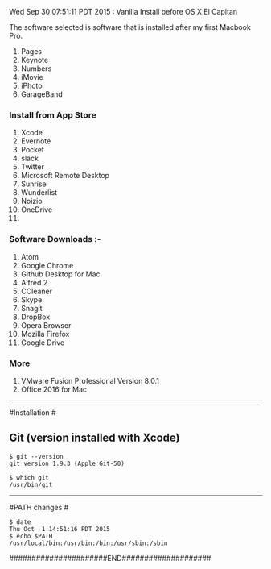 Wed Sep 30 07:51:11 PDT 2015 :  Vanilla Install before OS X El Capitan


The software selected is software that is installed after my first Macbook Pro.


1. Pages
2. Keynote
3. Numbers
4. iMovie
5. iPhoto
6. GarageBand


### Install from App Store

1.  Xcode  
2.  Evernote
3.  Pocket
4.  slack
5.  Twitter
6.  Microsoft Remote Desktop
7.  Sunrise
8.  Wunderlist
9.  Noizio
10. OneDrive
11.

### Software Downloads :-
1. Atom
2. Google Chrome
3. Github Desktop for Mac
4. Alfred 2
5. CCleaner
6. Skype
7. Snagit
8. DropBox
9. Opera Browser
10. Mozilla Firefox
11. Google Drive

### More
1. VMware Fusion Professional Version 8.0.1
2. Office 2016 for Mac



------------------------------------------------------
#Installation #

Git (version installed with Xcode)
------------------------------

```
$ git --version
git version 1.9.3 (Apple Git-50)

$ which git
/usr/bin/git
```

------------------------------------------------------

#PATH changes #

```
$ date
Thu Oct  1 14:51:16 PDT 2015
$ echo $PATH
/usr/local/bin:/usr/bin:/bin:/usr/sbin:/sbin
```


######################END####################

